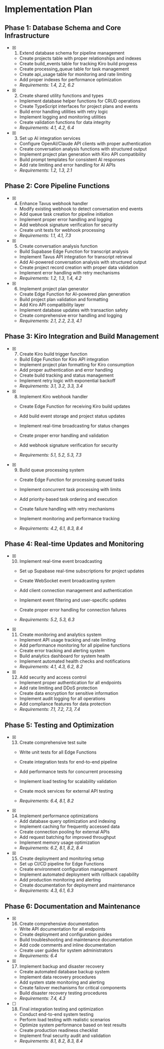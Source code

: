 # Implementation Plan

## Phase 1: Database Schema and Core Infrastructure

- [x] 1. Extend database schema for pipeline management


  - Create projects table with proper relationships and indexes
  - Create build_events table for tracking Kiro build progress  
  - Create processing_queue table for task management
  - Create api_usage table for monitoring and rate limiting
  - Add proper indexes for performance optimization
  - _Requirements: 1.4, 2.2, 6.2_

- [x] 2. Create shared utility functions and types

  - Implement database helper functions for CRUD operations
  - Create TypeScript interfaces for project plans and events
  - Build error handling utilities with retry logic
  - Implement logging and monitoring utilities
  - Create validation functions for data integrity
  - _Requirements: 4.1, 4.2, 6.4_

- [x] 3. Set up AI integration services


  - Configure OpenAI/Claude API clients with proper authentication
  - Create conversation analysis functions with structured output
  - Implement project plan generation with Kiro API compatibility
  - Build prompt templates for consistent AI responses
  - Add rate limiting and error handling for AI APIs
  - _Requirements: 1.2, 1.3, 2.1_

## Phase 2: Core Pipeline Functions

- [x] 4. Enhance Tavus webhook handler


  - Modify existing webhook to detect conversation end events
  - Add queue task creation for pipeline initiation
  - Implement proper error handling and logging
  - Add webhook signature verification for security
  - Create unit tests for webhook processing
  - _Requirements: 1.1, 4.1, 7.3_

- [x] 5. Create conversation analysis function


  - Build Supabase Edge Function for transcript analysis
  - Implement Tavus API integration for transcript retrieval
  - Add AI-powered conversation analysis with structured output
  - Create project record creation with proper data validation
  - Implement error handling with retry mechanisms
  - _Requirements: 1.2, 1.3, 1.4, 4.2_

- [x] 6. Implement project plan generator

  - Create Edge Function for AI-powered plan generation
  - Build project plan validation and formatting
  - Add Kiro API compatibility layer
  - Implement database updates with transaction safety
  - Create comprehensive error handling and logging
  - _Requirements: 2.1, 2.2, 2.3, 4.1_

## Phase 3: Kiro Integration and Build Management

- [x] 7. Create Kiro build trigger function


  - Build Edge Function for Kiro API integration
  - Implement project plan formatting for Kiro consumption
  - Add proper authentication and error handling
  - Create build tracking and status management
  - Implement retry logic with exponential backoff
  - _Requirements: 3.1, 3.2, 3.3, 3.4_



- [x] 8. Implement Kiro webhook handler





  - Create Edge Function for receiving Kiro build updates
  - Add build event storage and project status updates
  - Implement real-time broadcasting for status changes
  - Create proper error handling and validation


  - Add webhook signature verification for security
  - _Requirements: 5.1, 5.2, 5.3, 7.3_

- [x] 9. Build queue processing system


  - Create Edge Function for processing queued tasks
  - Implement concurrent task processing with limits
  - Add priority-based task ordering and execution
  - Create failure handling with retry mechanisms

  - Implement monitoring and performance tracking

  - _Requirements: 4.2, 6.1, 8.3, 8.4_

## Phase 4: Real-time Updates and Monitoring

- [x] 10. Implement real-time event broadcasting




  - Set up Supabase real-time subscriptions for project updates
  - Create WebSocket event broadcasting system
  - Add client connection management and authentication
  - Implement event filtering and user-specific updates
  - Create proper error handling for connection failures

  - _Requirements: 5.2, 5.3, 6.3_

- [x] 11. Create monitoring and analytics system


  - Implement API usage tracking and rate limiting
  - Add performance monitoring for all pipeline functions
  - Create error tracking and alerting system
  - Build analytics dashboard for system health
  - Implement automated health checks and notifications
  - _Requirements: 4.1, 4.3, 6.2, 8.2_

- [x] 12. Add security and access control





  - Implement proper authentication for all endpoints
  - Add rate limiting and DDoS protection
  - Create data encryption for sensitive information
  - Implement audit logging for all operations
  - Add compliance features for data protection
  - _Requirements: 7.1, 7.2, 7.3, 7.4_




## Phase 5: Testing and Optimization

- [x] 13. Create comprehensive test suite


  - Write unit tests for all Edge Functions
  - Create integration tests for end-to-end pipeline

  - Add performance tests for concurrent processing
  - Implement load testing for scalability validation
  - Create mock services for external API testing
  - _Requirements: 6.4, 8.1, 8.2_

- [x] 14. Implement performance optimizations

  - Add database query optimization and indexing
  - Implement caching for frequently accessed data
  - Create connection pooling for external APIs
  - Add request batching for improved throughput
  - Implement memory usage optimization
  - _Requirements: 6.2, 8.1, 8.2, 8.4_

- [x] 15. Create deployment and monitoring setup


  - Set up CI/CD pipeline for Edge Functions
  - Create environment configuration management
  - Implement automated deployment with rollback capability
  - Add production monitoring and alerting
  - Create documentation for deployment and maintenance
  - _Requirements: 4.3, 6.1, 6.3_

## Phase 6: Documentation and Maintenance

- [x] 16. Create comprehensive documentation


  - Write API documentation for all endpoints
  - Create deployment and configuration guides
  - Build troubleshooting and maintenance documentation
  - Add code comments and inline documentation
  - Create user guides for system administrators
  - _Requirements: 6.4_

- [x] 17. Implement backup and disaster recovery


  - Create automated database backup system
  - Implement data recovery procedures
  - Add system state monitoring and alerting
  - Create failover mechanisms for critical components
  - Build disaster recovery testing procedures
  - _Requirements: 7.4, 4.3_

- [ ] 18. Final integration testing and optimization



  - Conduct end-to-end system testing
  - Perform load testing with realistic scenarios
  - Optimize system performance based on test results
  - Create production readiness checklist
  - Implement final security audit and validation
  - _Requirements: 8.1, 8.2, 8.3, 8.4_